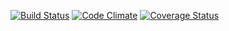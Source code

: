 [![Build Status](https://travis-ci.org/open-synergy/opnsynid_accounting.svg?branch=8.0)](https://travis-ci.org/open-synergy/opnsynid_accounting)
[![Code Climate](https://codeclimate.com/github/open-synergy/opnsynid_accounting/badges/gpa.svg)](https://codeclimate.com/github/open-synergy/opnsynid_accounting)
[![Coverage Status](https://coveralls.io/repos/open-synergy/opnsynid_accounting/badge.svg?branch=8.0&service=github)](https://coveralls.io/github/open-synergy/opnsynid_accounting?branch=8.0)

